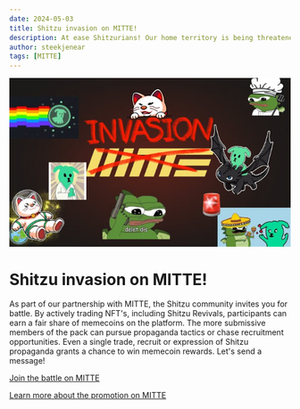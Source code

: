 ```yaml
---
date: 2024-05-03
title: Shitzu invasion on MITTE!
description: At ease Shitzurians! Our home territory is being threatened by malicious actors. Let's lift our leg and re-express our dominance! We need to send a clear message to our invadors and reclaim our preferred surface!
author: steekjenear
tags: [MITTE]
---
```


![thumbnail](./thumbnail.jpg)

# Shitzu invasion on MITTE!

As part of our partnership with MITTE, the Shitzu community invites you for battle. By actively trading NFT's, including Shitzu Revivals, participants can earn a fair share of memecoins on the platform. The more submissive members of the pack can pursue propaganda tactics or chase recruitment opportunities. Even a single trade, recruit or expression of Shitzu propaganda grants a chance to win memecoin rewards. Let's send a message!

[Join the battle on MITTE](https://beta.mitte.gg?r=c3RlZWtqZW5lYXIudGc=)

[Learn more about the promotion on MITTE](https://x.com/MITTE_gg/status/1785957437234884712)
